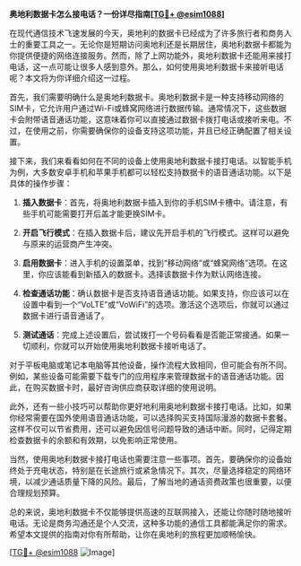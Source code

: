 **奥地利数据卡怎么接电话？一份详尽指南[[TG💪+ @esim1088](https://t.me/s/esim1088)]**

在现代通信技术飞速发展的今天，奥地利的数据卡已经成为了许多旅行者和商务人士的重要工具之一。无论你是短期访问奥地利还是长期居住，奥地利数据卡都能为你提供便捷的网络连接服务。然而，除了上网功能外，奥地利数据卡还能用来接打电话，这一点可能让很多人感到意外。那么，如何使用奥地利数据卡来接听电话呢？本文将为你详细介绍这一过程。

首先，我们需要明确什么是奥地利数据卡。奥地利数据卡是一种支持移动网络的SIM卡，它允许用户通过Wi-Fi或蜂窝网络进行数据传输。通常情况下，这些数据卡会附带语音通话功能，这意味着你可以直接通过数据卡拨打电话或接听来电。不过，在使用之前，你需要确保你的设备支持这项功能，并且已经正确配置了相关设置。

接下来，我们来看看如何在不同的设备上使用奥地利数据卡接打电话。以智能手机为例，大多数安卓手机和苹果手机都可以轻松支持数据卡的语音通话功能。以下是具体的操作步骤：

1. **插入数据卡**：首先，将奥地利数据卡插入到你的手机SIM卡槽中。请注意，有些手机可能需要打开后盖才能更换SIM卡。

2. **开启飞行模式**：在插入数据卡后，建议先开启手机的飞行模式。这样可以避免与原来的运营商产生冲突。

3. **启用数据卡**：进入手机的设置菜单，找到“移动网络”或“蜂窝网络”选项。在这里，你应该能看到新插入的数据卡。选择该数据卡作为默认网络连接。

4. **检查通话功能**：确认数据卡是否支持语音通话功能。如果支持，你应该可以在设置中看到一个“VoLTE”或“VoWiFi”的选项。激活这个选项后，你就可以通过数据卡进行语音通话了。

5. **测试通话**：完成上述设置后，尝试拨打一个号码看看是否能正常接通。如果一切顺利，你就可以开始使用奥地利数据卡接听电话了。

对于平板电脑或笔记本电脑等其他设备，操作流程大致相同，但可能会有所不同。例如，某些设备可能需要下载专门的应用程序来管理数据卡的语音通话功能。因此，在购买数据卡时，最好咨询供应商获取详细的使用说明。

此外，还有一些小技巧可以帮助你更好地利用奥地利数据卡接打电话。比如，如果你经常需要在国外使用语音通话功能，可以选择购买支持国际漫游的数据卡套餐。这样不仅可以节省费用，还可以避免因信号问题导致的通话中断。同时，记得定期检查数据卡的余额和有效期，以免影响正常使用。

当然，使用奥地利数据卡接打电话也需要注意一些事项。首先，要确保你的设备始终处于充电状态，特别是在长途旅行或紧急情况下。其次，尽量选择稳定的网络环境，以减少通话质量下降的风险。最后，了解当地的通话资费政策也很重要，以便合理规划预算。

总的来说，奥地利数据卡不仅能够提供高速的互联网接入，还能让你随时随地接听电话。无论是商务沟通还是个人交流，这种多功能的通信工具都能满足你的需求。希望本文提供的指南对你有所帮助，让你在奥地利的旅程更加顺畅愉快。

[[TG💪+ @esim1088](https://t.me/s/esim1088) ![Image](https://i.postimg.cc/4NQfJmqS/Snipaste-2025-05-13-00-14-12.png)]